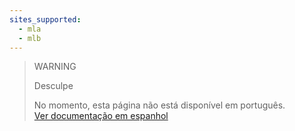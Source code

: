 ```yaml
---
sites_supported:
  - mla
  - mlb
---
```


> WARNING
>
> Desculpe
>
> No momento, esta página não está disponível em português.<br>
> [Ver documentação em espanhol](https://www.mercadopago[FAKER][URL][DOMAIN]/developers/es/guides/manage-account/reports/extra/asset-management-settlement/)